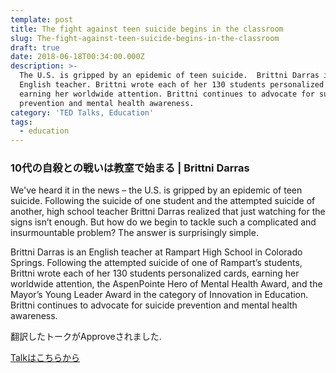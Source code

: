 ```yaml
---
template: post
title: The fight against teen suicide begins in the classroom
slug: The-fight-against-teen-suicide-begins-in-the-classroom
draft: true
date: 2018-06-18T00:34:00.000Z
description: >-
  The U.S. is gripped by an epidemic of teen suicide.  Brittni Darras is an
  English teacher. Brittni wrote each of her 130 students personalized cards,
  earning her worldwide attention. Brittni continues to advocate for suicide
  prevention and mental health awareness.
category: 'TED Talks, Education'
tags:
  - education
---
```

### 10代の自殺との戦いは教室で始まる | Brittni Darras

We've heard it in the news  – the U.S. is gripped by an epidemic of teen suicide. Following the suicide of one student and the attempted suicide of another, high school teacher Brittni Darras realized that just watching for the signs isn’t enough. But how do we begin to tackle such a complicated and insurmountable problem? The answer is surprisingly simple.

Brittni Darras is an English teacher at Rampart High School in Colorado Springs. Following the attempted suicide of one of Rampart’s students, Brittni wrote each of her 130 students personalized cards, earning her worldwide attention, the AspenPointe Hero of Mental Health Award, and the Mayor’s Young Leader Award in the category of Innovation in Education.  Brittni continues to advocate for suicide prevention and mental health awareness.



翻訳したトークがApproveされました. 

[Talkはこちらから](https://www.youtube.com/watch?v=ofjRnIpXBF0&language=ja)
